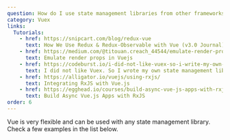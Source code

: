 ```yaml
---
question: How do I use state management libraries from other frameworks (e.g. Redux, RxJS)?
category: Vuex
links:
  Tutorials:
    - href: https://snipcart.com/blog/redux-vue
      text: How We Use Redux & Redux-Observable with Vue (v3.0 Journal)
    - href: https://medium.com/@titouan.creach_44544/emulate-render-props-in-vuejs-c14086dc8dfa
      text: Emulate render props in Vuejs
    - href: https://codeburst.io/i-did-not-like-vuex-so-i-write-my-own-state-management-library-d4bae49d7f4c
      text: I did not like Vuex. So I wrote my own state management library
    - href: https://alligator.io/vuejs/using-rxjs/
      text: Integrating RxJS with Vue.js
    - href: https://egghead.io/courses/build-async-vue-js-apps-with-rxjs
      text: Build Async Vue.js Apps with RxJS
order: 6
---
```


Vue is very flexible and can be used with any state management library. Check a few examples in the list below.
